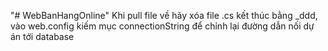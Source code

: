 "# WebBanHangOnline" 
Khi pull file về hãy xóa file .cs kết thúc bằng _ddd, vào web.config kiếm mục connectionString để chỉnh lại đường dẫn nối dự án tới database
